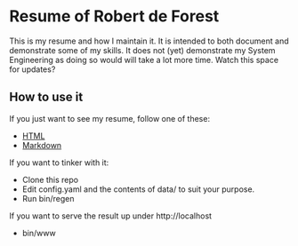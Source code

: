 # Resume of Robert de Forest

This is my resume and how I maintain it. It is intended to both document and
demonstrate some of my skills. It does not (yet) demonstrate my System
Engineering as doing so would will take a lot more time. Watch this space for
updates?

## How to use it

If you just want to see my resume, follow one of these:

- [HTML]()
- [Markdown]()

If you want to tinker with it:

- Clone this repo
- Edit config.yaml and the contents of data/ to suit your purpose.
- Run bin/regen

If you want to serve the result up under http://localhost

- bin/www
